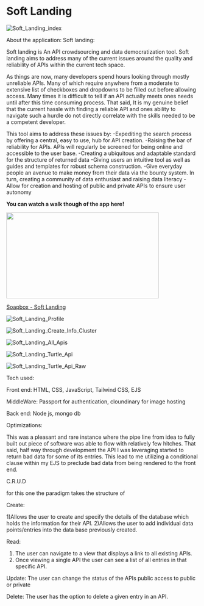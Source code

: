 # Soft Landing



![Soft_Landing_index](https://user-images.githubusercontent.com/23227549/210624357-7b5a0eff-31c0-4323-9eab-ebd36fb07981.png)


About the application:
Soft landing:

Soft landing is An API crowdsourcing and data democratization tool.
Soft landing aims to address many of the current issues around the quality and reliability of APIs within the current tech space.

As things are now, many developers spend hours looking through mostly unreliable APIs. 
Many of which require anywhere from a moderate to extensive list of checkboxes and dropdowns to be filled out before allowing access. 
Many times it is difficult to tell if an API actually meets ones needs until after this time consuming process. 
That said, It is my genuine belief that the current hassle with finding a reliable API and ones ability to navigate such a hurdle do not directly correlate with the skills needed to be a competent developer. 

This tool aims to address these issues by:
-Expediting the search process by offering a central, easy to use, hub for API creation. 
-Raising the bar of reliability for APIs. APIs will regularly be screened for being online and accessible to the user base.
-Creating a ubiquitous and adaptable standard for the structure of returned data 
-Giving users an intuitive tool as well as guides and templates for robust schema construction.
-Give everyday people an avenue to make money from their data via the bounty system. In turn, creating a community of data enthusiast and raising data literacy 
-Allow for creation and hosting of public and private APIs to ensure user autonomy



<b>You can watch a walk though of the app here!</b>
<div><p><a href="https://soapbox.wistia.com/videos/iGk63g1lKu" target="_self"><img style="width:400px;height:225px" width="400" height="225" src="https://embedwistia-a.akamaihd.net/deliveries/c30b516f886f3178fb095abc6db9fb21.jpg?image_crop_resized=800x450"/></a></p><p><a href="https://soapbox.wistia.com/videos/iGk63g1lKu">Soapbox - Soft Landing</a></p></div>




![Soft_Landing_Profile](https://user-images.githubusercontent.com/23227549/210624432-e0651f4a-c7ab-4616-af4f-d9b58b2d561c.png)

![Soft_Landing_Create_Info_Cluster](https://user-images.githubusercontent.com/23227549/210624446-c627f38f-8b10-4eaa-886f-1ad6e2a8bd2e.png)


![Soft_Landing_All_Apis](https://user-images.githubusercontent.com/23227549/210624486-c76c6f69-ee9b-4006-b648-52e67370a8e5.png)


![Soft_Landing_Turtle_Api](https://user-images.githubusercontent.com/23227549/210624495-a6ef09cb-8ac1-48c8-845a-c8921d2880a4.png)

![Soft_Landing_Turtle_Api_Raw](https://user-images.githubusercontent.com/23227549/210624507-7cb838c7-08f3-441e-ae0d-f027ef7a494a.png)


Tech used:

Front end: HTML, CSS, JavaScript, Tailwind CSS, EJS

MiddleWare: Passport for authentication, cloundinary for image hosting

Back end: Node js, mongo db

Optimizations:

This was a pleasant and rare instance where the pipe line from idea to fully built out piece of software was able to flow with relatively few hitches. That said, half way through development the API I was leveraging started to return bad data for some of its entries. This lead to me utilizing a conditional clause within my EJS to preclude bad data from being rendered to the front end.

C.R.U.D

for this one the paradigm takes the structure of

Create:
 
1)Allows the user to create and specify the details of the database which holds the information for their API.
2)Allows the user to add individual data points/entries into the data base previously created.


Read: 
1) The user can navigate to a view that displays a link to all existing APIs.
2) Once viewing a single API the user can see a list of all entries in that specific API. 

Update: 
The user can change the status of the APIs public access to public or private

Delete: 
The user has the option to delete a given entry in an API.
